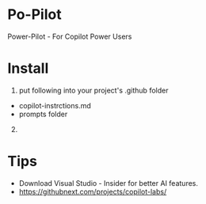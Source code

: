 # Po-Pilot
 Power-Pilot - For Copilot Power Users

# Install
1. put following into your project's .github folder
- copilot-instrctions.md
- prompts folder
2. 

# Tips
- Download Visual Studio - Insider for better AI features.
- https://githubnext.com/projects/copilot-labs/
